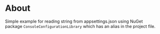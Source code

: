﻿# About

Simple example for reading string from appsettings.json using NuGet package `ConsoleConfigurationLibrary` which has an alias in the project file.
